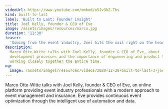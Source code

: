 ```yaml
---
videoUrl: https://www.youtube.com/embed/o5Jv3kZ-Tks
kind: built-to-last
label: 'Built to Last: Founder insight'
title: Joel Kelly, founder & CEO of Eve
image: /assets/images/resources/marco.jpg
duration: '12:30'
teaser:
  'Coming from the event industry, Joel hits the nail right on the head: "It is fundamental that the engineering and product development team are working together really closely [...] so they can adapt quickly to what''s going on."'
description:
  Marco Otte-Witte talks with Joel Kelly, founder & CEO of Eve, about
  development processes and the importance of engineering and product teams
  working closely together the entire time.
og:
  image: /assets/images/resources/videos/2020-12-29-built-to-last-3-joel-kelly/og-image.png
---
```


Marco Otte-Witte talks with Joel Kelly, founder & CEO of Eve, an online platform
providing event industry professionals with a modern approach to event
management and insurance. Eve provides continuous event optimization through the
intelligent use of automation and data.
